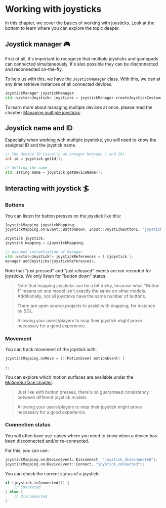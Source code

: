 # Working with joysticks

In this chapter, we cover the basics of working with joysticks.
Look at the bottom to learn where you can explore the topic deeper.

## Joystick manager 🎮
First of all, it's important to recognize that multiple joysticks and gamepads can 
connected simultaneously. It's also possible they can be disconnected and reconnected
on-the-fly.

To help us with this, we have the ``JoystickManager`` class. With this, we can
at any time retrieve instances of all connected devices.

````c++
JoystickManager joystickManager;
std::vector<Joystick> joysticks = joystickManager.createJoystickInstances();
````

To learn more about managing multiple devices at once, please read the chapter: [Managing multiple joysticks](../controls/multiple-joysticks.md).

## Joystick name and ID
Especially when working with multiple joysticks, you will need to know the
assigned ID and the joystick name.

````c++
// The device ID (usually an integer between 1 and 16)
int id = joystick.getId();

// Getting the name
std::string name = joystick.getDeviceName();
````

## Interacting with joystick 🏄
### Buttons
You can listen for button presses on the joystick like this:

````c++
JoystickMapping joystickMapping;
joystickMapping.on(Event::ButtonDown, Input::JoystickButton1, "joystick_one")

Joystick joystick;
joystick.mapping = &joystickMapping;

// Assumed instantiation of Manager
std::vector<Joystick*> joystickReferences = { &joystick };
manager.addJoysticks(joystickReferences);
````

Note that "just pressed" and "just released" events are not recorded
for joysticks. We only listen for "button down" states.

> Note that mapping joysticks can be a bit tricky, because what "Button 1" means
> on one model isn't exactly the same on other models. Additionally, not all joysticks
> have the same number of buttons.
> 
> There are open source projects to assist with mapping, for instance by SDL.
> 
> Allowing your users/players to map their joystick might prove necessary for a good experience.

### Movement

You can track movement of the joystick with:

````c++
joystickMapping.onMove = [](MotionEvent motionEvent) {
    
};
````

You can explore which motion surfaces are available under the [MotionSurface chapter](../misc/motion-surface.md).

> Just like with button presses, there's no guaranteed consistency between
> different joystick models.
> 
> Allowing your users/players to map their joystick might prove necessary for a good experience.

### Connection status
You will often have use-cases where you need to know when a device has been disconnected
and/or re-connected.

For this, you can use:

````c++
joystickMapping.on(DeviceEvent::Disconnect, "joystick_disconnected");
joystickMapping.on(DeviceEvent::Connect, "joystick_connected");
````

You can check the current status of a joystick:

````c++
if (joystick.isConnected()) {
    // Connected
} else {
    // Disconnected
}
````
